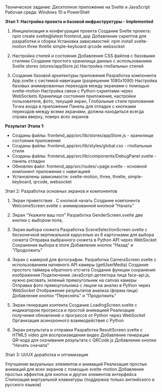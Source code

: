 Техническое задание: Десктопное приложение на Svelte и JavaScript
Рабочая среда: Windows 10 и PowerShell

**Этап 1: Настройка проекта и базовой инфраструктуры - Implemented**

1. Инициализация и конфигурация проекта
Создание Svelte проекта: npm create svelte@latest frontend_app
Добавление скриптов для разработки и сборки
Установка зависимостей: npm install svelte-motion three threlte simple-keyboard qrcode websocket

2. Настройка стилей и состояния
Добавление CSS файлов с базовыми стилями
Создание простого хранилища данных с использованием Svelte stores (stores/appStore.js)
Настройка глобальных стилей

3. Создание базовой архитектуры приложения
Разработка компонента App.svelte с системой навигации (разрешение 1080x1090)
Настройка базовых анимированных переходов между экранами с помощью svelte-motion
Настройка связи с Python-скриптами через WebSockets
Хранилище состояния приложения, настройки пользователя, фото, текущий экран, 
Глобальные стили приложения
Точка входа в приложение
Панель для отладки с кнопками переходов между всеми экранами, должна находиться всегда справа вверху, поверх всех экранов

**Результат Этапа 1:**
- Созданы файлы: frontend_app/src/lib/stores/appStore.js - хранилище состояния приложения
- Созданы файлы: frontend_app/src/lib/styles/global.css - глобальные стили
- Созданы файлы: frontend_app/src/lib/components/DebugPanel.svelte - панель отладки
- Обновлен файл: frontend_app/src/routes/+page.svelte - основной компонент приложения с навигацией
- Установлены зависимости: svelte-motion, three, threlte, simple-keyboard, qrcode, websocket

Этап 2: Разработка основных экранов и компонентов

1. Экран приветствия . С кнопкой начать
Создание компонента WelcomeScreen.svelte с анимированной кнопкой "Начать"

2. Экран "Укажите ваш пол"
Разработка GenderScreen.svelte две кнопки с выбором пола, 

3. Экран выбора сюжета
Разработка SceneSelectionScreen.svelte с бесконечной вертикальной каруселью из 6 карточками для выбора сюжета
Отправка выбранного сюжета в Python API через WebSocket
Сохранение выбора в store
Добавление кнопок "Назад" и "Продолжить"

4. Экран с камерой для фотографии.
Разработка CameraScreen.svelte с использованием нативного API камеры (getUserMedia)
Создание простого таймера обратного отсчета
Создание функции сохранения изображения
Подключение JavaScript-детектора лица face-api.js, нужно рисовать зеленый прямоугольник на сanvas камеры
Отправка фото прямоугольника с лицом на анализ в Python через WebSocket
Отображение результатов анализа (форма лица)
Добавление кнопок "Переснять" и "Продолжить"

5. Экран генерации контента
Создание LoadingScreen.svelte с индикатором прогресса и простой анимацией
Реализация получения обновлений о прогрессе от Python через WebSocket
Организация асинхронного взаимодействия с Python

6.  Экран результата и отправки
Разработка ResultScreen.svelte с HTML5 video для воспроизведения видео
Добавление генерации QR-кода для скачивания результата с QRCode.js
Добавление кнопки "Начать сначала"

Этап 3: UI/UX доработка и оптимизация

Улучшение визуальных элементов и анимаций
Реализация простых анимаций для всех экранов с помощью svelte-motion
Добавление простых эффектов для кнопок и других элементов интерфейса
Стилизация виртуальной клавиатуры (поддержка только английского и русского языков)
